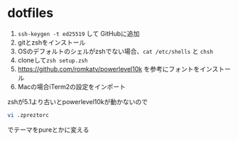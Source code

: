 # dotfiles

1. `ssh-keygen -t ed25519` して GitHubに追加
1. gitとzshをインストール
1. OSのデフォルトのシェルがzshでない場合、`cat /etc/shells` と `chsh`
1. cloneして`zsh setup.zsh`
1. https://github.com/romkatv/powerlevel10k を参考にフォントをインストール
1. Macの場合iTerm2の設定をインポート

zshが5.1より古いとpowerlevel10kが動かないので

```sh
vi .zpreztorc
```

でテーマをpureとかに変える
